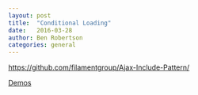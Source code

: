 ```yaml
---
layout: post
title:  "Conditional Loading"
date:   2016-03-28
author: Ben Robertson
categories: general
---
```


https://github.com/filamentgroup/Ajax-Include-Pattern/

[Demos](http://filamentgroup.github.io/Ajax-Include-Pattern/test/functional/)
